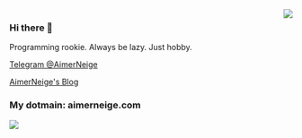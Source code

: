 <a href="#">
<img align="right" src="https://github-readme-stats.vercel.app/api?username=aimerneige&show_icons=true&hide_border=true&icon_color=434343&title_color=a4a4a4">
</a>

### Hi there 👋

Programming rookie. Always be lazy. Just hobby.

[Telegram @AimerNeige](https://t.me/AimerNeige)

[AimerNeige's Blog](https://aimerneige.com)


### My dotmain: aimerneige.com

<a href="#">
<img align="medium" src="https://github-readme-stats.vercel.app/api/top-langs/?username=aimerneige">
</a>


<!--
**aimerneige/aimerneige** is a ✨ _special_ ✨ repository because its `README.md` (this file) appears on your GitHub profile.

Here are some ideas to get you started:

- 🔭 I’m currently working on ...
- 🌱 I’m currently learning ...
- 👯 I’m looking to collaborate on ...
- 🤔 I’m looking for help with ...
- 💬 Ask me about ...
- 📫 How to reach me: ...
- 😄 Pronouns: ...
- ⚡ Fun fact: ...
-->
